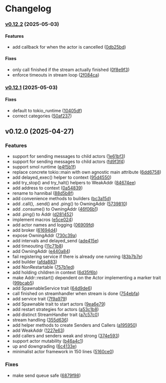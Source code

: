 # Changelog

### [v0.12.2](https://github.com/hoodie/minibal/compare/v0.12.1...v0.12.2) (2025-05-03)

#### Features

* add callback for when the actor is cancelled
([0db25bd](https://github.com/hoodie/minibal/commit/0db25bdbda4e5f1f9b81ca95ad2f82443d4127da))

#### Fixes

* only call finished if the stream actually finished
([0f8e9f3](https://github.com/hoodie/minibal/commit/0f8e9f35f0f89e2d5b4a943483e1e62355c4aa37))
* enforce timeouts in stream loop
([2f084ca](https://github.com/hoodie/minibal/commit/2f084ca46ada08d448ff1ce82658252df27c57d5))

### [v0.12.1](https://github.com/hoodie/minibal/compare/v0.12.0...v0.12.1) (2025-05-03)

#### Fixes

* default to tokio_runtime
([10405df](https://github.com/hoodie/minibal/commit/10405df3bad7b8d1ca12028daa24fa834b7981f9))
* correct categories
([50af237](https://github.com/hoodie/minibal/commit/50af23737f1b300ceff8ec751c58c39c13b62295))

## v0.12.0 (2025-04-27)

### Features

* support for sending messages to child actors
([1e61bf3](https://github.com/hoodie/minibal/commit/1e61bf318fecc620759e6d79daa013d66991cdda))
* support for sending messages to child actors
([fd9f3f4](https://github.com/hoodie/minibal/commit/fd9f3f42f7e01deae3b5b52236f5d66576959e01))
* support smol runtime
([e4f5b1f](https://github.com/hoodie/minibal/commit/e4f5b1f19fddf4345d6f7de3c50dc45ad02a7718))
* replace concrete tokio::main with own agnostic main attribute
([6dd6758](https://github.com/hoodie/minibal/commit/6dd67587c3264e217d6eed95ec9bed8ccc766a45))
* add delayed_exec() helper to context
([95d4550](https://github.com/hoodie/minibal/commit/95d455006f8b11c9d21cfc06dfd575288eeff33d))
* add try_stop() and try_halt() helpers to WeakAddr
([84674ee](https://github.com/hoodie/minibal/commit/84674eed1421b673b06cc1756213dbb91bd0f7a9))
* add address to context
([0a54839](https://github.com/hoodie/minibal/commit/0a5483935ce6264412a9b449370d7715df5c3c1f))
* rename to hannibal
([88d5b8f](https://github.com/hoodie/minibal/commit/88d5b8fb3d60cc034430c07d39ef563f68f3e80c))
* add convenience methods to builders
([bc3a15d](https://github.com/hoodie/minibal/commit/bc3a15deda0ec864dcad91571e677bf0cb639284))
* add .call(), .send() and .ping() to OwningAddr
([5739810](https://github.com/hoodie/minibal/commit/5739810c1c32a854f3f569e08649c9ec80290f70))
* add .consume() to OwningAddr
([46f06b1](https://github.com/hoodie/minibal/commit/46f06b197261edc14701bc74c4f5fc59001d89df))
* add .ping() to Addr
([d281452](https://github.com/hoodie/minibal/commit/d281452c01e25d4c5afd0b0fa7b718bc329a89ea))
* implement macros
([e5ce024](https://github.com/hoodie/minibal/commit/e5ce0248828c1d24c352f63b5800831dcdd4639a))
* add actor names and logging
([06909fd](https://github.com/hoodie/minibal/commit/06909fd5c2ae800dbfb464840738430729821961))
* add broker
([61694d4](https://github.com/hoodie/minibal/commit/61694d42b113fe81a58338f67d2dbcbe352ebfa6))
* expose OwningAddr
([730c39a](https://github.com/hoodie/minibal/commit/730c39a6d8a1a3ae1e0d5f1d06df1489a7f4050a))
* add intervals and delayed_send
([ade415e](https://github.com/hoodie/minibal/commit/ade415e6e81544efe060830d9288b556811e9b2d))
* add timeouting
([11c71b8](https://github.com/hoodie/minibal/commit/11c71b86b7b1edf3477b9628870bf24963d4eb21))
* add OwningAddr
([e440a84](https://github.com/hoodie/minibal/commit/e440a84146d09e079277ef9c36e3df1beb76470f))
* fail registering service if there is already one running
([83b7b7e](https://github.com/hoodie/minibal/commit/83b7b7ea5a29a749c3efe5847c0229d7aa6c7bcb))
* add builder
([afda883](https://github.com/hoodie/minibal/commit/afda88391c5d399c611c3f967037eb38d0b212af))
* add NonRestartable
([757b1ed](https://github.com/hoodie/minibal/commit/757b1ed9f76deefcdeb9ccb35e9f95d8b98d96e9))
* add holding children in context
([6d35f6b](https://github.com/hoodie/minibal/commit/6d35f6b5f73837de7ad82c0ce1823d5d79410d55))
* make Addr::restart() dependent on the Actor implementing a marker trait
([99bcab5](https://github.com/hoodie/minibal/commit/99bcab503f1e2291345cf5706dd347a2d2cafada))
* add SpawnableService trait
([64d9de6](https://github.com/hoodie/minibal/commit/64d9de67dee1534f280014918c22d05d61e35deb))
* call finished on streamhandler when stream is done
([754ebfa](https://github.com/hoodie/minibal/commit/754ebfa4d97312616fa88fb92c727d1807e20f67))
* add service trait
([7f9a979](https://github.com/hoodie/minibal/commit/7f9a9798426774cc84eb0bf851c3914285eae0fb))
* add Spawnable trait to start actors
([9ea6e79](https://github.com/hoodie/minibal/commit/9ea6e797e7a36a31302fc3941b06c84fd53e3ff2))
* add restart strategies for actors
([a53c1b8](https://github.com/hoodie/minibal/commit/a53c1b84a8afa09ca5fe15aec1bd948a1c2c194d))
* add distinct StreamHandler trait
([a7c57c0](https://github.com/hoodie/minibal/commit/a7c57c0715bd0c9304ee51262951da372acbd2e7))
* stream handling
([355d636](https://github.com/hoodie/minibal/commit/355d636c8951ed448af627f3029100f875fa6a8d))
* add helper methods to create Senders and Callers
([a195950](https://github.com/hoodie/minibal/commit/a195950fe5e938af70e662149e0989296f46f7ee))
* add WeakAddr
([1227e63](https://github.com/hoodie/minibal/commit/1227e63cef8cadde42fc32777d0fe4e022eb5b01))
* add callers and senders weak and strong
([374e593](https://github.com/hoodie/minibal/commit/374e59374c09590c82bc830d9d3db8b5033b7f52))
* support actor mutability
([b46a4c1](https://github.com/hoodie/minibal/commit/b46a4c1e74e42b96e4caa029ec5be018e0b60e72))
* up and downgrading
([6c4133e](https://github.com/hoodie/minibal/commit/6c4133e282a5876ca937788b1edd825718bbeff1))
* minimalist actor framework in 150 lines
([5160ce0](https://github.com/hoodie/minibal/commit/5160ce02dd8e0599f99d29d3782cd4f95243d0ab))

### Fixes

* make send queue safe
([6879f98](https://github.com/hoodie/minibal/commit/6879f98de52e889d7db46f9c8e020e26a0191f20))
